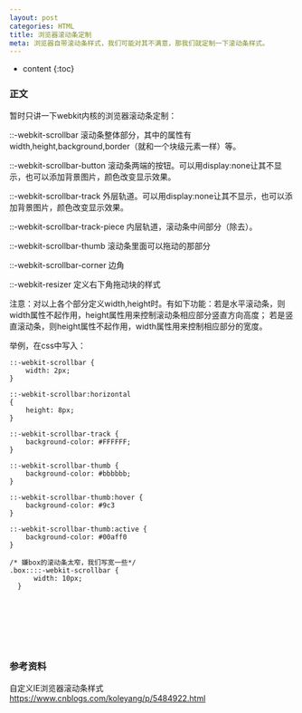 ```yaml
---
layout: post
categories: HTML
title: 浏览器滚动条定制
meta: 浏览器自带滚动条样式，我们可能对其不满意，那我们就定制一下滚动条样式。
---
```

* content
{:toc}

### 正文

暂时只讲一下webkit内核的浏览器滚动条定制：


::-webkit-scrollbar        滚动条整体部分，其中的属性有width,height,background,border（就和一个块级元素一样）等。

::-webkit-scrollbar-button      滚动条两端的按钮。可以用display:none让其不显示，也可以添加背景图片，颜色改变显示效果。

::-webkit-scrollbar-track         外层轨道。可以用display:none让其不显示，也可以添加背景图片，颜色改变显示效果。

::-webkit-scrollbar-track-piece        内层轨道，滚动条中间部分（除去）。

::-webkit-scrollbar-thumb               滚动条里面可以拖动的那部分

::-webkit-scrollbar-corner               边角

::-webkit-resizer                       定义右下角拖动块的样式

注意：对以上各个部分定义width,height时。有如下功能：若是水平滚动条，则width属性不起作用，height属性用来控制滚动条相应部分竖直方向高度；
若是竖直滚动条，则height属性不起作用，width属性用来控制相应部分的宽度。

举例，在css中写入：
```
::-webkit-scrollbar {
    width: 2px;
}

::-webkit-scrollbar:horizontal
{
    height: 8px;
}

::-webkit-scrollbar-track {
    background-color: #FFFFFF;
}

::-webkit-scrollbar-thumb {
    background-color: #bbbbbb;
}

::-webkit-scrollbar-thumb:hover {
    background-color: #9c3
}

::-webkit-scrollbar-thumb:active {
    background-color: #00aff0
}

/* 嫌box的滚动条太窄，我们写宽一些*/ 
.box::::-webkit-scrollbar {
      width: 10px;
  }
```


<br/><br/><br/><br/><br/>
### 参考资料 

自定义IE浏览器滚动条样式 <https://www.cnblogs.com/koleyang/p/5484922.html>

